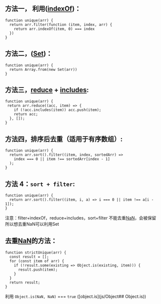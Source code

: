
## 方法一， 利用([indexOf](js/indexOf))：

```
function unique(arr) {
  return arr.filter(function (item, index, arr) {
    return arr.indexOf(item, 0) === index
  })
}
```

## 方法二，([Set](js/Set))：

```
function unique(arr) {
  return Array.from(new Set(arr))
}
```

## 方法三，[reduce](js/reduce) + [includes](js/includes): 

```
function unique(arr) {
 return arr.reduce((acc, item) => {
    if (!acc.includes(item)) acc.push(item);
    return acc;
  }, []);
}
```

## 方法四，排序后去重（适用于有序数组）:

```
function unique(arr) {
  return arr.sort().filter((item, index, sortedArr) => 
    index === 0 || item !== sortedArr[index - 1]
  );
}
```


## 方法 4：`sort + filter`:

```
function unique(arr) {
  return arr.sort().filter((item, i, a) => i === 0 || item !== a[i - 1]);
}
```


注意：filter+indexOf，reduce+includes，sort+filter 不能去重[NaN](js/NaN)，会被保留
所以想去重NaN可以利用Set

## 去重[NaN](js/NaN)的方法：

```
function strictUnique(arr) {
  const result = [];
  for (const item of arr) {
    if (!result.some(existing => Object.is(existing, item))) {
      result.push(item);
    }
  }
  return result;
}
```

利用 `Object.is(NaN, NaN)` === `true` ([object.is](js/Object## Object.is))